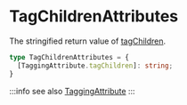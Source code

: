# TagChildrenAttributes

The stringified return value of [tagChildren](/tracking/api-reference/locationTaggers/tagChildren.md).

```typescript
type TagChildrenAttributes = {
  [TaggingAttribute.tagChildren]: string;
}
```

:::info see also
[TaggingAttribute](/tracking/api-reference/definitions/TaggingAttribute.md)
:::

